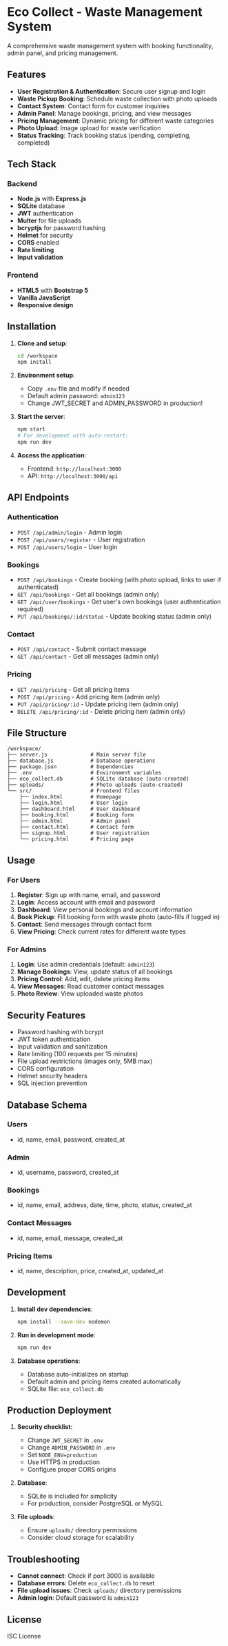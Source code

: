 # Eco Collect - Waste Management System

A comprehensive waste management system with booking functionality, admin panel, and pricing management.

## Features

- **User Registration & Authentication**: Secure user signup and login
- **Waste Pickup Booking**: Schedule waste collection with photo uploads
- **Contact System**: Contact form for customer inquiries
- **Admin Panel**: Manage bookings, pricing, and view messages
- **Pricing Management**: Dynamic pricing for different waste categories
- **Photo Upload**: Image upload for waste verification
- **Status Tracking**: Track booking status (pending, completing, completed)

## Tech Stack

### Backend
- **Node.js** with **Express.js**
- **SQLite** database
- **JWT** authentication
- **Multer** for file uploads
- **bcryptjs** for password hashing
- **Helmet** for security
- **CORS** enabled
- **Rate limiting**
- **Input validation**

### Frontend
- **HTML5** with **Bootstrap 5**
- **Vanilla JavaScript**
- **Responsive design**

## Installation

1. **Clone and setup**:
   ```bash
   cd /workspace
   npm install
   ```

2. **Environment setup**:
   - Copy `.env` file and modify if needed
   - Default admin password: `admin123`
   - Change JWT_SECRET and ADMIN_PASSWORD in production!

3. **Start the server**:
   ```bash
   npm start
   # For development with auto-restart:
   npm run dev
   ```

4. **Access the application**:
   - Frontend: `http://localhost:3000`
   - API: `http://localhost:3000/api`

## API Endpoints

### Authentication
- `POST /api/admin/login` - Admin login
- `POST /api/users/register` - User registration
- `POST /api/users/login` - User login

### Bookings
- `POST /api/bookings` - Create booking (with photo upload, links to user if authenticated)
- `GET /api/bookings` - Get all bookings (admin only)
- `GET /api/user/bookings` - Get user's own bookings (user authentication required)
- `PUT /api/bookings/:id/status` - Update booking status (admin only)

### Contact
- `POST /api/contact` - Submit contact message
- `GET /api/contact` - Get all messages (admin only)

### Pricing
- `GET /api/pricing` - Get all pricing items
- `POST /api/pricing` - Add pricing item (admin only)
- `PUT /api/pricing/:id` - Update pricing item (admin only)
- `DELETE /api/pricing/:id` - Delete pricing item (admin only)

## File Structure

```
/workspace/
├── server.js              # Main server file
├── database.js            # Database operations
├── package.json           # Dependencies
├── .env                   # Environment variables
├── eco_collect.db         # SQLite database (auto-created)
├── uploads/               # Photo uploads (auto-created)
└── src/                   # Frontend files
    ├── index.html         # Homepage
    ├── login.html         # User login
    ├── dashboard.html     # User dashboard
    ├── booking.html       # Booking form
    ├── admin.html         # Admin panel
    ├── contact.html       # Contact form
    ├── signup.html        # User registration
    └── pricing.html       # Pricing page
```

## Usage

### For Users
1. **Register**: Sign up with name, email, and password
2. **Login**: Access account with email and password
3. **Dashboard**: View personal bookings and account information
4. **Book Pickup**: Fill booking form with waste photo (auto-fills if logged in)
5. **Contact**: Send messages through contact form
6. **View Pricing**: Check current rates for different waste types

### For Admins
1. **Login**: Use admin credentials (default: `admin123`)
2. **Manage Bookings**: View, update status of all bookings
3. **Pricing Control**: Add, edit, delete pricing items
4. **View Messages**: Read customer contact messages
5. **Photo Review**: View uploaded waste photos

## Security Features

- Password hashing with bcrypt
- JWT token authentication
- Input validation and sanitization
- Rate limiting (100 requests per 15 minutes)
- File upload restrictions (images only, 5MB max)
- CORS configuration
- Helmet security headers
- SQL injection prevention

## Database Schema

### Users
- id, name, email, password, created_at

### Admin
- id, username, password, created_at

### Bookings
- id, name, email, address, date, time, photo, status, created_at

### Contact Messages
- id, name, email, message, created_at

### Pricing Items
- id, name, description, price, created_at, updated_at

## Development

1. **Install dev dependencies**:
   ```bash
   npm install --save-dev nodemon
   ```

2. **Run in development mode**:
   ```bash
   npm run dev
   ```

3. **Database operations**:
   - Database auto-initializes on startup
   - Default admin and pricing items created automatically
   - SQLite file: `eco_collect.db`

## Production Deployment

1. **Security checklist**:
   - Change `JWT_SECRET` in `.env`
   - Change `ADMIN_PASSWORD` in `.env`
   - Set `NODE_ENV=production`
   - Use HTTPS in production
   - Configure proper CORS origins

2. **Database**:
   - SQLite is included for simplicity
   - For production, consider PostgreSQL or MySQL

3. **File uploads**:
   - Ensure `uploads/` directory permissions
   - Consider cloud storage for scalability

## Troubleshooting

- **Cannot connect**: Check if port 3000 is available
- **Database errors**: Delete `eco_collect.db` to reset
- **File upload issues**: Check `uploads/` directory permissions
- **Admin login**: Default password is `admin123`

## License

ISC License